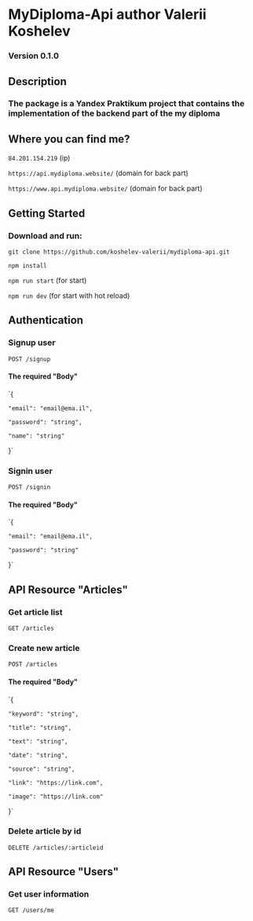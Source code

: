 # MyDiploma-Api author Valerii Koshelev

### Version 0.1.0

## Description

### The package is a Yandex Praktikum project that contains the implementation of the backend part of the my diploma

## Where you can find me?

`84.201.154.219` (ip)


`https://api.mydiploma.website/` (domain for back part)

`https://www.api.mydiploma.website/` (domain for back part)

## Getting Started

### Download and run:

`git clone https://github.com/koshelev-valerii/mydiploma-api.git`


`npm install`

`npm run start` (for start)

`npm run dev` (for start with hot reload)

## Authentication

### Signup user

`POST /signup`

#### The required "Body"

`{

    "email": "email@ema.il",

    "password": "string",

    "name": "string"

}`

### Signin user

`POST /signin`

#### The required "Body"

`{

    "email": "email@ema.il",

    "password": "string"

}`

## API Resource "Articles"

### Get article list

`GET /articles`

### Create new article

`POST /articles`

#### The required "Body"

`{

    "keyword": "string",

    "title": "string",

    "text": "string",

    "date": "string",

    "source": "string",

    "link": "https://link.com",

    "image": "https://link.com"

}`

### Delete article by id

`DELETE /articles/:articleid`

## API Resource "Users"

### Get user information

`GET /users/me`
